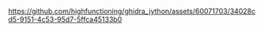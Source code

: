 

https://github.com/highfunctioning/ghidra_jython/assets/60071703/34028cd5-9151-4c53-95d7-5ffca45133b0

